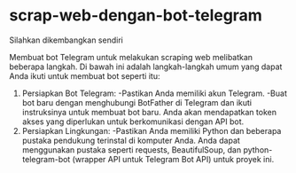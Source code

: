 # scrap-web-dengan-bot-telegram
Silahkan dikembangkan sendiri

Membuat bot Telegram untuk melakukan scraping web melibatkan beberapa langkah. Di bawah ini adalah langkah-langkah umum yang dapat Anda ikuti untuk membuat bot seperti itu:
1. Persiapkan Bot Telegram:
   -Pastikan Anda memiliki akun Telegram.
   -Buat bot baru dengan menghubungi BotFather di Telegram dan ikuti instruksinya untuk membuat bot baru. Anda akan mendapatkan token akses yang diperlukan
    untuk berkomunikasi dengan API bot.
3. Persiapkan Lingkungan:
   -Pastikan Anda memiliki Python dan beberapa pustaka pendukung terinstal di komputer Anda. Anda dapat menggunakan pustaka seperti requests, BeautifulSoup,
    dan python-telegram-bot (wrapper API untuk Telegram Bot API) untuk proyek ini.
